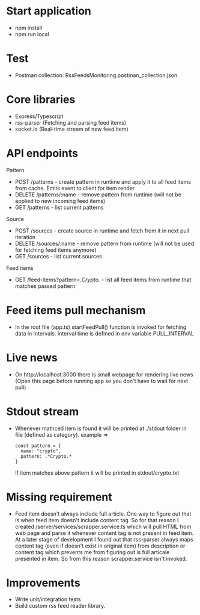# Start application

- npm install
- npm run local

# Test
- Postman collection: RssFeedsMonitoring.postman_collection.json

# Core libraries
- Express/Typescript
- rss-parser (Fetching and parsing feed items)
- socket.io (Real-time stream of new feed item)

# API endpoints

Pattern

- POST /patterns - create pattern in runtime and apply it to all feed items from cache. Emits event to client for item render
- DELETE /patterns/:name - remove pattern from runtime (will not be applied to new incoming feed items)
- GET /patterns - list current patterns

Source

- POST /sources - create source in runtime and fetch from it in next pull iteration
- DELETE /sources/:name - remove pattern from runtime (will not be used for fetching feed items anymore)
- GET /sources - list current sources

Feed items

- GET /feed-items?pattern=.*Crypto.* - list all feed items from runtime that matches passed pattern

# Feed items pull mechanism

- In the root file (app.ts) startFeedPull() function is invoked for fetching data in intervals. Interval time is defined in env variable PULL_INTERVAL

# Live news

- On http://localhost:3000 there is small webpage for rendering live news (Open this page before running app so you don't have to wait for next pull)

# Stdout stream

- Whenever mathced item is found it will be printed at ./stdout folder in file (defined as category). example =>

  ```javscript
  const pattern = {
    name: "crypto",
    pattern: .*Crypto.*
  }
  ```
  If item matches above pattern it will be printed in stdout/crypto.txt

# Missing requirement

- Feed item doesn't always include full article. One way to figure out that is when feed item doesn't include content tag. So for that reason I created /server/services/scrapper.service.ts which will pull HTML from web page and parse it whenever content tag is not present in feed item. At a later stage of development I found out that rss-parser always maps content tag (even if doesn't exist in original item) from description or content tag which prevents me from figuring out is full articale presented in item. So from this reason scrapper.service isn't invoked.
  
# Improvements

- Write unit/integration tests
- Build custom rss feed reader library.
